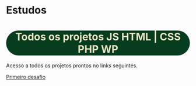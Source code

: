 # Estudos
<h1 style="text-align:center;background-color:#063d1e;color:#ebe5c5;border-radius:40px;">Todos os projetos JS HTML | CSS PHP WP</h1>

<p>Acesso a todos os projetos prontos no links seguintes.</p>
<a href="https://alanqg.github.io/Estudos/HTML/Modulo-02-html%20Guanabara/13-projeto-do-zero(corecao-desafio)/part-09/" target="_blank">Primeiro desafio</a>

